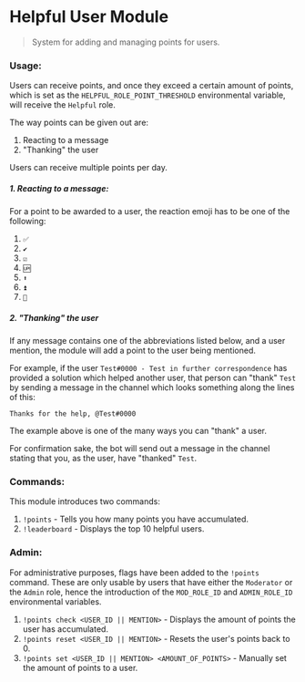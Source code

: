 # Helpful User Module

> System for adding and managing points for users.

### Usage:

Users can receive points, and once they exceed a certain amount of points, which is set as the `HELPFUL_ROLE_POINT_THRESHOLD` environmental variable, will receive the `Helpful` role.

The way points can be given out are:

1. Reacting to a message
2. "Thanking" the user

Users can receive multiple points per day.

##### 1. Reacting to a message:

For a point to be awarded to a user, the reaction emoji has to be one of the following:

1. `✅`
2. `✔️`
3. `☑️`
4. `🆙`
5. `⬆️`
6. `⏫`
7. `🔼`

##### 2. "Thanking" the user

If any message contains one of the abbreviations listed below, and a user mention, the module will add a point to the user being mentioned.

For example, if the user `Test#0000 - Test in further correspondence` has provided a solution which helped another user, that person can "thank" `Test` by sending a message in the channel which looks something along the lines of this:

`Thanks for the help, @Test#0000`

The example above is one of the many ways you can "thank" a user.

For confirmation sake, the bot will send out a message in the channel stating that you, as the user, have "thanked" `Test`.

### Commands:

This module introduces two commands:

1. `!points` - Tells you how many points you have accumulated.
2. `!leaderboard` - Displays the top 10 helpful users.

### Admin:

For administrative purposes, flags have been added to the `!points` command. These are only usable by users that have either the `Moderator` or the `Admin` role, hence the introduction of the `MOD_ROLE_ID` and `ADMIN_ROLE_ID` environmental variables.

1. `!points check <USER_ID || MENTION>` - Displays the amount of points the user has accumulated.
2. `!points reset <USER_ID || MENTION>` - Resets the user's points back to 0.
3. `!points set <USER_ID || MENTION> <AMOUNT_OF_POINTS>` - Manually set the amount of points to a user.